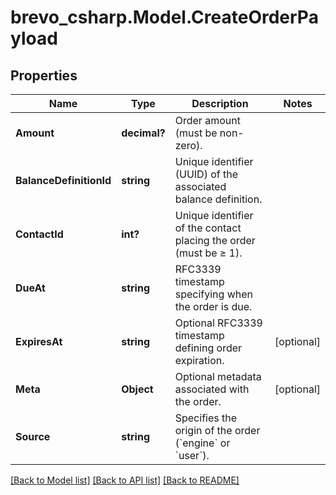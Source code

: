 # brevo_csharp.Model.CreateOrderPayload
## Properties

Name | Type | Description | Notes
------------ | ------------- | ------------- | -------------
**Amount** | **decimal?** | Order amount (must be non-zero). | 
**BalanceDefinitionId** | **string** | Unique identifier (UUID) of the associated balance definition. | 
**ContactId** | **int?** | Unique identifier of the contact placing the order (must be ≥ 1). | 
**DueAt** | **string** | RFC3339 timestamp specifying when the order is due. | 
**ExpiresAt** | **string** | Optional RFC3339 timestamp defining order expiration. | [optional] 
**Meta** | **Object** | Optional metadata associated with the order. | [optional] 
**Source** | **string** | Specifies the origin of the order (&#x60;engine&#x60; or &#x60;user&#x60;). | 

[[Back to Model list]](../README.md#documentation-for-models) [[Back to API list]](../README.md#documentation-for-api-endpoints) [[Back to README]](../README.md)

